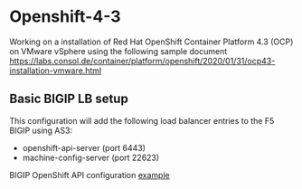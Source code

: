 # Openshift-4-3

Working on a installation of Red Hat OpenShift Container Platform 4.3 (OCP) on VMware vSphere using the following sample document https://labs.consol.de/container/platform/openshift/2020/01/31/ocp43-installation-vmware.html

## Basic BIGIP LB setup
This configuration will add the following load balancer entries to the F5 BIGIP using AS3:

* openshift-api-server (port 6443)
* machine-config-server (port 22623)

BIGIP OpenShift API configuration [example](https://github.com/mdditt2000/openshift-4-3/blob/master/lb-ocp4-3-api.json)




